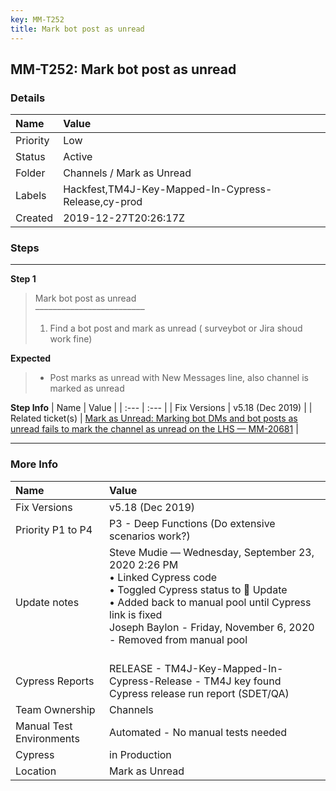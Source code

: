 ```yaml
---
key: MM-T252
title: Mark bot post as unread
---
```


## MM-T252: Mark bot post as unread

### Details

| Name     | Value                                               |
| :------- | :-------------------------------------------------- |
| Priority | Low                                                 |
| Status   | Active                                              |
| Folder   | Channels / Mark as Unread                           |
| Labels   | Hackfest,TM4J-Key-Mapped-In-Cypress-Release,cy-prod |
| Created  | 2019-12-27T20:26:17Z                                |

### Steps

<hr/>

**Step 1**

> <article>Mark bot post as unread<br>–––––––––––––––––––––––––<ol><li>Find a bot post and mark as unread ( surveybot or Jira shoud work fine)</li></ol></article>

**Expected**

> <article><ul><li>Post marks as unread with New Messages line, also channel is marked as unread</li></ul></article>

**Step Info**
| Name | Value |
| :--- | :--- |
| Fix Versions | v5.18 (Dec 2019) |
| Related ticket(s) | <a href="https://mattermost.atlassian.net/browse/MM-20681">Mark as Unread: Marking bot DMs and bot posts as unread fails to mark the channel as unread on the LHS — MM-20681</a> |

<hr/>

### More Info

| Name                     | Value                                                                                                                                                                                                                                                             |
| :----------------------- | :---------------------------------------------------------------------------------------------------------------------------------------------------------------------------------------------------------------------------------------------------------------- |
| Fix Versions             | v5.18 (Dec 2019)                                                                                                                                                                                                                                                  |
| Priority P1 to P4        | P3 - Deep Functions (Do extensive scenarios work?)                                                                                                                                                                                                                |
| Update notes             | Steve Mudie — Wednesday, September 23, 2020 2:26 PM<br>• Linked Cypress code<br>• Toggled Cypress status to 🔧 Update<br>• Added back to manual pool until Cypress link is fixed<br>Joseph Baylon - Friday, November 6, 2020<br>- Removed from manual pool<br><br> |
| Cypress Reports          | RELEASE - TM4J-Key-Mapped-In-Cypress-Release - TM4J key found Cypress release run report (SDET/QA)                                                                                                                                                                |
| Team Ownership           | Channels                                                                                                                                                                                                                                                          |
| Manual Test Environments | Automated - No manual tests needed                                                                                                                                                                                                                                |
| Cypress                  | in Production                                                                                                                                                                                                                                                     |
| Location                 | Mark as Unread                                                                                                                                                                                                                                                    |

